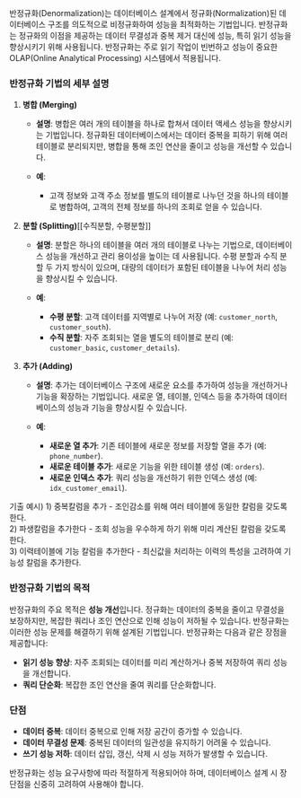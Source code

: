 반정규화(Denormalization)는 데이터베이스 설계에서 정규화(Normalization)된 데이터베이스 구조를 의도적으로 비정규화하여 성능을 최적화하는 기법입니다. 반정규화는 정규화의 이점을 제공하는 데이터 무결성과 중복 제거 대신에 성능, 특히 읽기 성능을 향상시키기 위해 사용됩니다. 반정규화는 주로 읽기 작업이 빈번하고 성능이 중요한 OLAP(Online Analytical Processing) 시스템에서 적용됩니다.

### 반정규화 기법의 세부 설명

1. **병합 (Merging)**
    
    - **설명**: 병합은 여러 개의 테이블을 하나로 합쳐서 데이터 액세스 성능을 향상시키는 기법입니다. 정규화된 데이터베이스에서는 데이터 중복을 피하기 위해 여러 테이블로 분리되지만, 병합을 통해 조인 연산을 줄이고 성능을 개선할 수 있습니다.
        
    - **예**:
        
        - 고객 정보와 고객 주소 정보를 별도의 테이블로 나누던 것을 하나의 테이블로 병합하여, 고객의 전체 정보를 하나의 조회로 얻을 수 있습니다.
2. **분할 (Splitting)**[[수직분할, 수평분할]]
    
    - **설명**: 분할은 하나의 테이블을 여러 개의 테이블로 나누는 기법으로, 데이터베이스 성능을 개선하고 관리 용이성을 높이는 데 사용됩니다. 수평 분할과 수직 분할 두 가지 방식이 있으며, 대량의 데이터가 포함된 테이블을 나누어 처리 성능을 향상시킬 수 있습니다.
        
    - **예**:
        
        - **수평 분할**: 고객 데이터를 지역별로 나누어 저장 (예: `customer_north`, `customer_south`).
        - **수직 분할**: 자주 조회되는 열을 별도의 테이블로 분리 (예: `customer_basic`, `customer_details`).
3. **추가 (Adding)**
    
    - **설명**: 추가는 데이터베이스 구조에 새로운 요소를 추가하여 성능을 개선하거나 기능을 확장하는 기법입니다. 새로운 열, 테이블, 인덱스 등을 추가하여 데이터베이스의 성능과 기능을 향상시킬 수 있습니다.
        
    - **예**:
        
        - **새로운 열 추가**: 기존 테이블에 새로운 정보를 저장할 열을 추가 (예: `phone_number`).
        - **새로운 테이블 추가**: 새로운 기능을 위한 테이블 생성 (예: `orders`).
        - **새로운 인덱스 추가**: 쿼리 성능을 개선하기 위한 인덱스 생성 (예: `idx_customer_email`).

기출 예시)
1) 중복칼럼을 추가 - 조인감소를 위해 여러 테이블에 동일한 칼럼을 갖도록 한다.  
2) 파생칼럼을 추가한다 - 조회 성능을 우수하게 하기 위해 미리 계산된 칼럼을 갖도록 한다.  
3) 이력테이블에 기능 칼럼을 추가한다 - 최신값을 처리하는 이력의 특성을 고려하여 기능성 칼럼을 추가한다.


### 반정규화 기법의 목적

반정규화의 주요 목적은 **성능 개선**입니다. 정규화는 데이터의 중복을 줄이고 무결성을 보장하지만, 복잡한 쿼리나 조인 연산으로 인해 성능이 저하될 수 있습니다. 반정규화는 이러한 성능 문제를 해결하기 위해 설계된 기법입니다. 반정규화는 다음과 같은 장점을 제공합니다:

- **읽기 성능 향상**: 자주 조회되는 데이터를 미리 계산하거나 중복 저장하여 쿼리 성능을 개선합니다.
- **쿼리 단순화**: 복잡한 조인 연산을 줄여 쿼리를 단순화합니다.

### 단점

- **데이터 중복**: 데이터 중복으로 인해 저장 공간이 증가할 수 있습니다.
- **데이터 무결성 문제**: 중복된 데이터의 일관성을 유지하기 어려울 수 있습니다.
- **쓰기 성능 저하**: 데이터 삽입, 갱신, 삭제 시 성능 저하가 발생할 수 있습니다.

반정규화는 성능 요구사항에 따라 적절하게 적용되어야 하며, 데이터베이스 설계 시 장단점을 신중히 고려하여 사용해야 합니다.